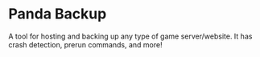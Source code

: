 # Panda Backup
 A tool for hosting and backing up any type of game server/website. It has crash detection, prerun commands, and more!
